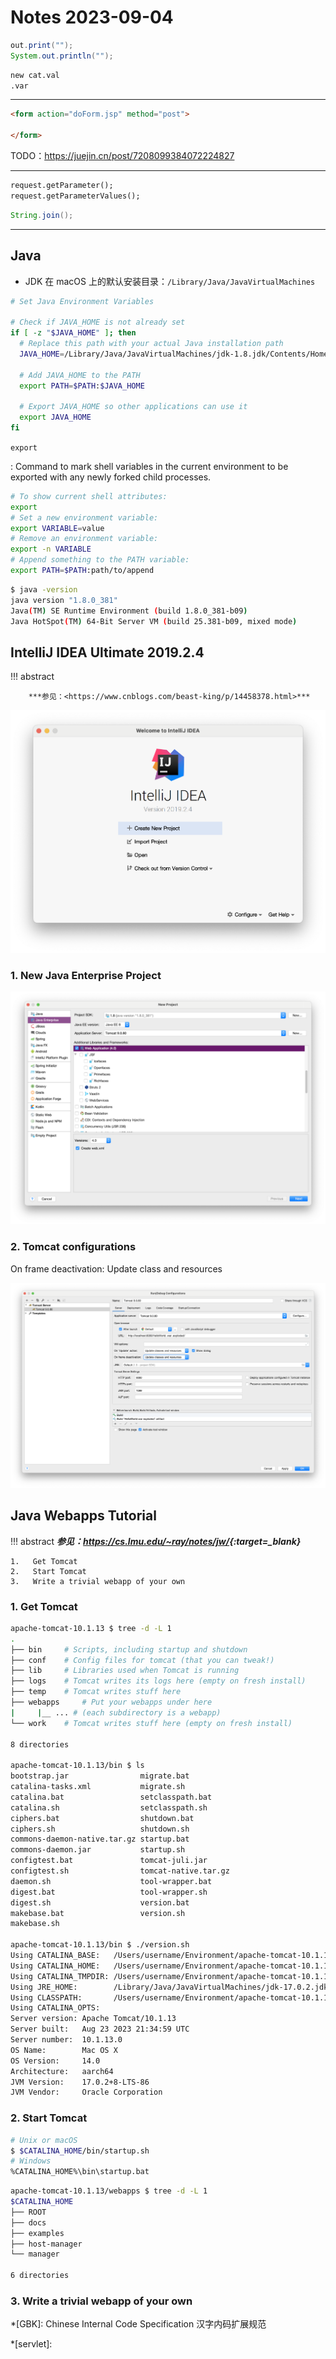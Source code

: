 # Notes 2023-09-04

```  java
out.print("");
System.out.println("");
```

``` jsp
new cat.val
.var
```

---

``` html
<form action="doForm.jsp" method="post">
		
</form>
```



TODO：https://juejin.cn/post/7208099384072224827



---



``` jsp
request.getParameter();
request.getParameterValues();
```

``` java
String.join();
```

---

## Java

-   JDK 在 macOS 上的默认安装目录：`/Library/Java/JavaVirtualMachines`

```sh title="set_java_env.sh" linenums="1"
# Set Java Environment Variables

# Check if JAVA_HOME is not already set
if [ -z "$JAVA_HOME" ]; then
  # Replace this path with your actual Java installation path
  JAVA_HOME=/Library/Java/JavaVirtualMachines/jdk-1.8.jdk/Contents/Home

  # Add JAVA_HOME to the PATH
  export PATH=$PATH:$JAVA_HOME

  # Export JAVA_HOME so other applications can use it
  export JAVA_HOME
fi
```

`export`

: Command to mark shell variables in the current environment to be exported with any newly forked child processes.

``` sh
# To show current shell attributes:
export
# Set a new environment variable:
export VARIABLE=value
# Remove an environment variable:
export -n VARIABLE
# Append something to the PATH variable:
export PATH=$PATH:path/to/append
```

``` sh
$ java -version
java version "1.8.0_381"
Java(TM) SE Runtime Environment (build 1.8.0_381-b09)
Java HotSpot(TM) 64-Bit Server VM (build 25.381-b09, mixed mode)
```

## IntelliJ IDEA Ultimate 2019.2.4

!!! abstract

		***参见：<https://www.cnblogs.com/beast-king/p/14458378.html>***

![image-20230909195044343](./assets/image-20230909195044343.png)

### 1. New Java Enterprise Project

![image-20230909200820005](./assets/image-20230909200820005.png)

### 2. Tomcat configurations

On frame deactivation: Update class and resources

![image-20230909201453747](./assets/image-20230909201453747.png)

## Java Webapps Tutorial

!!! abstract
    ***参见：<https://cs.lmu.edu/~ray/notes/jw/>{:target=_blank}***

    1.   Get Tomcat
    2.   Start Tomcat
    3.   Write a trivial webapp of your own

### 1. Get Tomcat

``` sh
apache-tomcat-10.1.13 $ tree -d -L 1
.
├── bin		# Scripts, including startup and shutdown
├── conf	# Config files for tomcat (that you can tweak!)
├── lib		# Libraries used when Tomcat is running
├── logs	# Tomcat writes its logs here (empty on fresh install)
├── temp	# Tomcat writes stuff here
├── webapps		# Put your webapps under here
|     |__ ... # (each subdirectory is a webapp)
└── work	# Tomcat writes stuff here (empty on fresh install)

8 directories

apache-tomcat-10.1.13/bin $ ls
bootstrap.jar                migrate.bat
catalina-tasks.xml           migrate.sh
catalina.bat                 setclasspath.bat
catalina.sh                  setclasspath.sh
ciphers.bat                  shutdown.bat
ciphers.sh                   shutdown.sh
commons-daemon-native.tar.gz startup.bat
commons-daemon.jar           startup.sh
configtest.bat               tomcat-juli.jar
configtest.sh                tomcat-native.tar.gz
daemon.sh                    tool-wrapper.bat
digest.bat                   tool-wrapper.sh
digest.sh                    version.bat
makebase.bat                 version.sh
makebase.sh

apache-tomcat-10.1.13/bin $ ./version.sh
Using CATALINA_BASE:   /Users/username/Environment/apache-tomcat-10.1.13
Using CATALINA_HOME:   /Users/username/Environment/apache-tomcat-10.1.13
Using CATALINA_TMPDIR: /Users/username/Environment/apache-tomcat-10.1.13/temp
Using JRE_HOME:        /Library/Java/JavaVirtualMachines/jdk-17.0.2.jdk/Contents/Home
Using CLASSPATH:       /Users/username/Environment/apache-tomcat-10.1.13/bin/bootstrap.jar:/Users/username/Environment/apache-tomcat-10.1.13/bin/tomcat-juli.jar
Using CATALINA_OPTS:
Server version: Apache Tomcat/10.1.13
Server built:   Aug 23 2023 21:34:59 UTC
Server number:  10.1.13.0
OS Name:        Mac OS X
OS Version:     14.0
Architecture:   aarch64
JVM Version:    17.0.2+8-LTS-86
JVM Vendor:     Oracle Corporation
```

### 2. Start Tomcat

``` sh
# Unix or macOS
$ $CATALINA_HOME/bin/startup.sh
# Windows
%CATALINA_HOME%\bin\startup.bat
```

``` sh
apache-tomcat-10.1.13/webapps $ tree -d -L 1
$CATALINA_HOME
├── ROOT
├── docs
├── examples
├── host-manager
└── manager

6 directories
```

### 3. Write a trivial webapp of your own

*[GBK]: Chinese Internal Code Specification 汉字内码扩展规范

*[servlet]: 